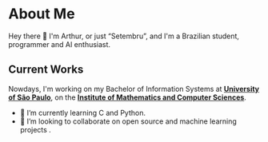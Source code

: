 # About Me

Hey there 👋 I'm Arthur, or just “Setembru”, and I'm a Brazilian student, programmer and AI enthusiast.

## Current Works

Nowdays, I'm working on my Bachelor of Information Systems at [**University of São Paulo**](https://www5.usp.br),
on the [**Institute of Mathematics and Computer Sciences**](icmc.usp.br).
- 🌱 I’m currently learning C and Python.
- 💞️ I’m looking to collaborate on open source and machine learning projects .

<!---
Setembruu/Setembruu is a ✨ special ✨ repository because its `README.md` (this file) appears on your GitHub profile.
You can click the Preview link to take a look at your changes.
--->
